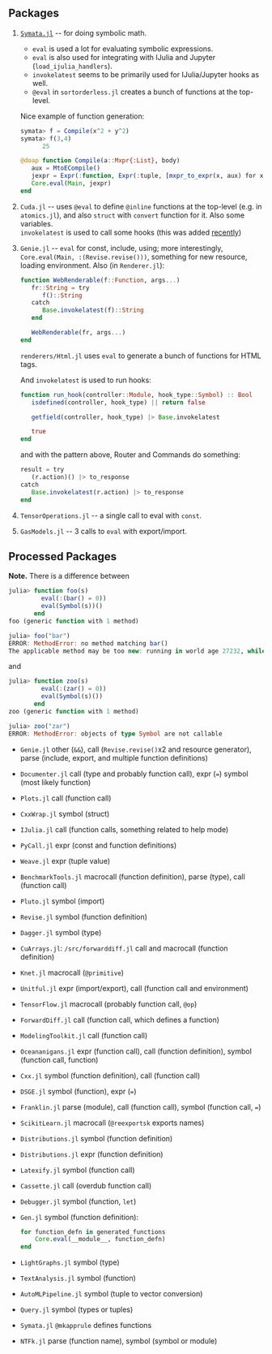 ## Packages

1. [`Symata.jl`](https://github.com/jlapeyre/Symata.jl) --
   for doing symbolic math.

   * `eval` is used a lot for evaluating symbolic expressions.
   * `eval` is also used for integrating with IJulia and Jupyter
      (`load_ijulia_handlers`).
   * `invokelatest` seems to be primarily used for IJulia/Jupyter hooks as well.
   * `@eval` in `sortorderless.jl` creates a bunch of functions
      at the top-level.

   Nice example of function generation:

   ```julia
   symata> f = Compile(x^2 + y^2)
   symata> f(3,4)
         25

   @doap function Compile(a::Mxpr{:List}, body)
      aux = MtoECompile()
      jexpr = Expr(:function, Expr(:tuple, [mxpr_to_expr(x, aux) for x in margs(a)]...) , mxpr_to_expr(body, aux))
      Core.eval(Main, jexpr)
   end
   ```

1. `Cuda.jl` -- uses `@eval` to define `@inline` functions at the top-level
   (e.g. in `atomics.jl`), and also `struct` with `convert` function for it.
   Also some variables.  
   `invokelatest` is used to call some hooks (this was added
   [recently](https://github.com/JuliaGPU/CUDA.jl/commit/c0ae20c0dc78d9eba4ca3f90a8186d690d023006))


1. `Genie.jl` -- `eval` for const, include, using; more interestingly,
   `Core.eval(Main, :(Revise.revise()))`, something for new resource,
   loading environment.
   Also (in `Renderer.jl`):

   ```julia
   function WebRenderable(f::Function, args...)
      fr::String = try
         f()::String
      catch
         Base.invokelatest(f)::String
      end

      WebRenderable(fr, args...)
   end
   ```

   `renderers/Html.jl` uses `eval` to generate a bunch of functions for HTML
   tags.

   And `invokelatest` is used to run hooks:

   ```julia
   function run_hook(controller::Module, hook_type::Symbol) :: Bool
      isdefined(controller, hook_type) || return false

      getfield(controller, hook_type) |> Base.invokelatest

      true
   end
   ```

   and with the pattern above, Router and Commands do something:
   
   ```julia
   result = try
      (r.action)() |> to_response
   catch
      Base.invokelatest(r.action) |> to_response
   end
   ```

1. `TensorOperations.jl` -- a single call to eval with `const`.

1. `GasModels.jl` -- 3 calls to `eval` with export/import.



## Processed Packages



**Note.** There is a difference between

```julia
julia> function foo(s)
         eval(:(bar() = 0))
         eval(Symbol(s))()
       end
foo (generic function with 1 method)

julia> foo("bar")
ERROR: MethodError: no method matching bar()
The applicable method may be too new: running in world age 27232, while current world is 27233.
```

and

```julia
julia> function zoo(s)
         eval(:(zar() = 0))
         eval(Symbol(s)())
       end
zoo (generic function with 1 method)

julia> zoo("zar")
ERROR: MethodError: objects of type Symbol are not callable
```

* `Genie.jl` other (`&&`), call (`Revise.revise()`x2 and resource generator),
   parse (include, export, and multiple function definitions)
* `Documenter.jl` call (type and probably function call), expr (`=`)
   symbol (most likely function)
* `Plots.jl` call (function call)
* `CxxWrap.jl` symbol (struct)
* `IJulia.jl` call (function calls, something related to help mode)
* `PyCall.jl` expr (const and function definitions)
* `Weave.jl` expr (tuple value)
* `BenchmarkTools.jl` macrocall (function definition), parse (type),
  call (function call)
* `Pluto.jl` symbol (import)
* `Revise.jl` symbol (function definition)
* `Dagger.jl` symbol (type)
* `CuArrays.jl`: `/src/forwarddiff.jl` call and macrocall (function definition)
* `Knet.jl` macrocall (`@primitive`)
* `Unitful.jl` expr (import/export), call (function call and environment)
* `TensorFlow.jl` macrocall (probably function call, `@op`)
* `ForwardDiff.jl` call (function call, which defines a function)
* `ModelingToolkit.jl` call (function call)
* `Oceananigans.jl` expr (function call), call (function definition),
   symbol (function call, function)
* `Cxx.jl` symbol (function definition), call (function call)
* `DSGE.jl` symbol (function), expr (`=`)
* `Franklin.jl` parse (module), call (function call), symbol (function call, `=`)
* `ScikitLearn.jl` macrocall (`@reexportsk` exports names)
* `Distributions.jl` symbol (function definition)
* `Distributions.jl` expr (function definition)
* `Latexify.jl` symbol (function call)
* `Cassette.jl` call (overdub function call)
* `Debugger.jl` symbol (function, `let`)
* `Gen.jl` symbol (function definition):
  ```julia
  for function_defn in generated_functions
      Core.eval(__module__, function_defn)
  end
  ```
* `LightGraphs.jl` symbol (type)
* `TextAnalysis.jl` symbol (function)
* `AutoMLPipeline.jl` symbol (tuple to vector conversion)
* `Query.jl` symbol (types or tuples)

* `Symata.jl` `@mkapprule` defines functions
* `NTFk.jl` parse (function name), symbol (symbol or module)